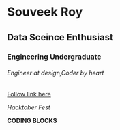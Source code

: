 # Souveek Roy 

## Data Sceince Enthusiast

### Engineering Undergraduate

###### Engineer at design,Coder by heart


[Follow link here](https://www.linkedin.com/in/souveek-roy-9a07a4147/)



_Hacktober Fest_

**CODING BLOCKS**
